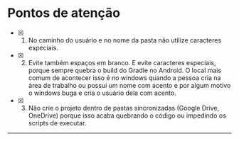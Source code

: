 # Pontos de atenção

- [x] 1. No caminho do usuário e no nome da pasta não utilize caracteres especiais.

- [x] 2. Evite também espaços em branco. E evite caracteres especiais, porque sempre quebra o build do Gradle no Android. O local mais comum de acontecer isso é no windows quando a pessoa cria na área de trabalho ou possui um nome com acento e por algum motivo o windows buga e cria o usuário dela com acento.

- [x] 3. Não crie o projeto dentro de pastas sincronizadas (Google Drive, OneDrive) porque isso acaba quebrando o código ou impedindo os scripts de executar.

---
